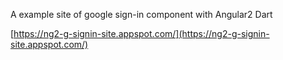 A example site of google sign-in component with Angular2 Dart

[https://ng2-g-signin-site.appspot.com/](https://ng2-g-signin-site.appspot.com/)
